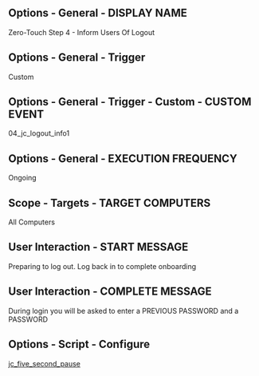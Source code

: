 ## Options - General - DISPLAY NAME

Zero-Touch Step 4 - Inform Users Of Logout

## Options - General - Trigger

Custom

## Options - General - Trigger - Custom - CUSTOM EVENT

04_jc_logout_info1

## Options - General - EXECUTION FREQUENCY

Ongoing

## Scope - Targets - TARGET COMPUTERS

All Computers

## User Interaction - START MESSAGE

Preparing to log out. Log back in to complete onboarding

## User Interaction - COMPLETE MESSAGE

During login you will be asked to enter a PREVIOUS PASSWORD and a PASSWORD

## Options - Script - Configure

[jc_five_second_pause](https://github.com/TheJumpCloud/support/blob/master/zero-touch/Jamf%20Pro/scripts/jc_five_second_pause.md)
